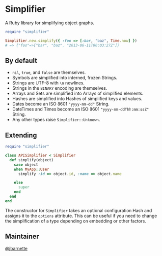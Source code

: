 # Simplifier

A Ruby library for simplifying object graphs.

```ruby
require "simplifier"

Simplifier.new.simplify({ :foo => [:bar, "baz", Time.now] })
# => {"foo"=>["bar", "baz", "2013-06-11T00:03:27Z"]}
```

## By default

- `nil`, `true`, and `false` are themselves.
- Symbols are simplified into interned, frozen Strings.
- Strings are UTF-8 with `\n` newlines.
- Strings in the `BINARY` encoding are themselves.
- Arrays and Sets are simplified into Arrays of simplified elements.
- Hashes are simplified into Hashes of simplified keys and values.
- Dates become an ISO 8601 `"yyyy-mm-dd"` String.
- DateTimes and Times become an ISO 8601 `"yyyy-mm-ddThh:mm:ssZ"` String.
- Any other types raise `Simplifier::Unknown`.

## Extending

```ruby
require "simplifier"

class APISimplifier < Simplifier
  def simplify(object)
    case object
    when MyApp::User
      simplify :id => object.id, :name => object.name

    else
      super
    end
  end
end
```

The constructor for `Simplifier` takes an optional configuration Hash and
assigns it to the `options` attribute. This can be useful if you need to
change the simplification of a type depending on embedding or other factors.

## Maintainer

[@jbarnette](https://github.com/jbarnette)
